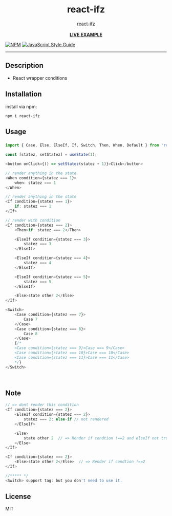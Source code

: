 <div align="center">
    <h1>react-ifz</h1>
    <a href="https://www.npmjs.com/package/react-ifz">react-ifz</a>
    <br />
    <br />
    <b><a href="https://codesandbox.io/p/sandbox/2xn6yw">LIVE EXAMPLE</a></b>
</div>

[![NPM](https://img.shields.io/npm/v/react-ifz.svg)](https://www.npmjs.com/package/react-ifz) [![JavaScript Style Guide](https://img.shields.io/badge/code_style-standard-brightgreen.svg)](https://standardjs.com)

---
## Description
+ React wrapper conditions

## Installation

install via npm:
```
npm i react-ifz
```

## Usage

#####
```js
import { Case, Else, ElseIf, If, Switch, Then, When, Default } from 'react-ifz';

const [statez, setStatez] = useState(1);

<button onClick={() => setStatez(statez + 1)}>Click</button>

// render anything in the state
<When condition={statez === 1}>
    when: statez === 1
</When>

// render anything in the state
<If condition={statez === 1}>
    if: statez === 1
</If>

// render with condition
<If condition={statez === 2}>
    <Then>if: statez === 2</Then>

    <ElseIf condition={statez === 3}>
        statez === 3
    </ElseIf>

    <ElseIf condition={statez === 4}>
        statez === 4
    </ElseIf>

    <ElseIf condition={statez === 5}>
        statez === 5
    </ElseIf>

    <Else>state other 2</Else>
</If>

<Switch>
    <Case condition={statez === 7}>
        Case 7
    </Case>
    <Case condition={statez === 8}>
        Case 8
    </Case>
    {/*
    <Case condition={statez === 9}>Case === 9</Case>
    <Case condition={statez === 10}>Case === 10</Case>
    <Case condition={statez === 11}>Case === 11</Case>
    */}
</Switch>

```
<br />

## Note
```js
// => dont render this condition
<If condition={statez === 2}>
    <ElseIf condition={statez === 2}>
        statez === 2: else-if // not rendered
    </ElseIf>

    <Else>
        state other 2  // => Render if condtion !==2 and elseIf not true
    </Else>
</If>

<If condition={statez === 2}>
    <Else>state other 2</Else>  // => Render if condtion !==2
</If>

//***** */
<Switch> support tag: but you don't need to use it.
```

## License

MIT
